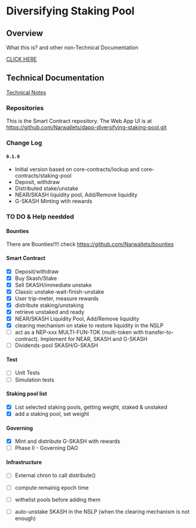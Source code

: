 # Diversifying Staking Pool

## Overview
What this is? and other non-Technical Documentation

[CLICK HERE](https://narwallets.github.io/diversifying-staking-pool/)

## Technical Documentation
[Technical Notes](https://narwallets.github.io/diversifying-staking-pool/technical-notes)

### Repositories 

This is the Smart Contract repository. The Web App UI is at https://github.com/Narwallets/dapp-diversifying-staking-pool.git

### Change Log
#### `0.1.0`

- Initial version based on core-contracts/lockup and core-contracts/staking-pool
- Deposit, withdraw
- Distributed stake/unstake
- NEAR/SKASH liquidity pool, Add/Remove liquidity
- G-SKASH Minting wtih rewards

### TO DO & Help needded

#### Bounties
There are Bounties!!!! check https://github.com/Narwallets/bounties

#### Smart Contract  
 - [x] Deposit/withdraw
 - [x] Buy Skash/Stake
 - [x] Sell SKASH/immediate unstake
 - [x] Classic unstake-wait-finish-unstake
 - [x] User trip-meter, measure rewards
 - [x] distribute staking/unstaking
 - [x] retrieve unstaked and ready
 - [x] NEAR/SKASH Liquidity Pool, Add/Remove liquidity
 - [x] clearing mechanism on stake to restore liquidity in the NSLP
 - [ ] act as a NEP-xxx MULTI-FUN-TOK (multi-token with transfer-to-contract). Implement for NEAR, SKASH and G-SKASH
 - [ ] Dividends-pool SKASH/G-SKASH

#### Test
 - [ ] Unit Tests
 - [ ] Simulation tests

#### Staking pool list
 - [x] List selected staking pools, getting weight, staked & unstaked
 - [x] add a staking pool, set weight

#### Governing
 - [x] Mint and distribute G-SKASH with rewards
 - [ ] Phase II - Governing DAO

#### Infrastructure
- [ ] External chron to call distribute()
- [ ] compute remainig epoch time
- [ ] withelist pools before adding them
- [ ] auto-unstake SKASH in the NSLP (when the clearing mechanism is not enough)

